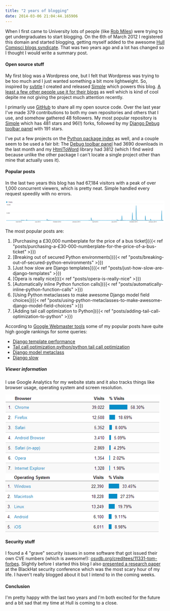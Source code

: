 ```yaml
---
title: "2 years of blogging"
date: 2014-03-06 21:04:44.165906
---
```


When I first came to University lots of people (like [Rob Miles](https://www.robmiles.com)) were trying to get undergraduates to start blogging. On the 6th of March 2012 I registered this domain and started blogging, getting myself added to the awesome [Hull Compsci blogs syndicate](https://hullcompsciblogs.com). That was two years ago and a lot has changed so I thought I would write a summary post.

#### Open source stuff
My first blog was a Wordpress one, but I felt that Wordpress was trying to be too much and I just wanted something a bit more lightweight. So, inspired by [svbtle](https://svbtle.com) I created and released [Simple](https://github.com/orf/simple) which powers this blog. [A least a few other people use it for their blogs](https://www.google.co.uk/#q=%22Powered+by+Simple%2C+inspired+by+Obtvse%22+-%22tomforb.es%22) as well which is kind of cool depite me not giving the project much attention recently.

I primarily use [GitHub](https://github.com/orf/) to share all my open source code. Over the last year I've made 379 contributions to both my own repositories and others that I use, and somehow gathered 48 followers. My most popular repository is [Simple](https://github.com/orf/simple) which has 481 stars and 96(!) forks, followed by my [Django Debug toolbar panel](https://github.com/orf/django-debug-toolbar-template-timings) with 191 stars.

I've put a few projects on the [Python package index](https://pypi.python.org/pypi) as well, and a couple seem to be used a fair bit: The [Debug toolbar panel](https://pypi.python.org/pypi/django-debug-toolbar-template-timings) had 3690 downloads in the last month and my [HtmlToWord](https://pypi.python.org/pypi/HtmlToWord) library had 3812 (which I find weird because unlike the other package I can't locate a single project other than mine that actually uses it). 

#### Popular posts
In the last two years this blog has had 67,184 visitors with a peak of over 1,000 concurrent viewers, which is pretty neat. Simple handled every request speedily with no errors.

![](./analytics.png)

The most popular posts are:

  1. [Purchasing a £30,000 numberplate for the price of a bus ticket]({{< ref "posts/purchasing-a-£30-000-numberplate-for-the-price-of-a-bus-ticket" >}})
  2. [Breaking out of secured Python environments]({{< ref "posts/breaking-out-of-secured-python-environments" >}})
  3. [Just how slow are Django templates]({{< ref "posts/just-how-slow-are-django-templates" >}})
  4. [Opera is really nice]({{< ref "posts/opera-is-really-nice" >}})
  5. [Automatically inline Python function calls]({{< ref "posts/automatically-inline-python-function-calls" >}})
  6. [Using Python metaclasses to make awesome Django model field choices]({{< ref "posts/using-python-metaclasses-to-make-awesome-django-model-field-choices" >}})
  7. [Adding tail call optimization to Python]({{< ref "posts/adding-tail-call-optimization-to-python" >}})

According to [Google Webmaster tools](https://www.google.com/webmasters/) some of my popular posts have quite high google rankings for some queries:

  * [Django template performance](https://www.google.co.uk/#q=Django+template+performance)
  * [Tail call optimization python/python tail call optimization](https://www.google.co.uk/#q=tail+call+optimization+python)
  * [Django model metaclass](https://www.google.co.uk/#q=django+model+metaclass)
  * [Django slow](https://www.google.co.uk/#q=django+slow)

##### Viewer information
I use Google Analytics for my website stats and it also tracks things like browser usage, operating system and screen resolution. 

![](./os_breakdown.png)
![](./os_breakdown2.png)

#### Security stuff
I found a  4 "grave" security issues in some software that got issued their own CVE numbers (which is awesome!):
 [osvdb.org/creditees/11331-tom-forbes](https://osvdb.org/creditees/11331-tom-forbes).
Slightly before I started this blog I also [presented a research paper](https://media.blackhat.com/bh-eu-12/Siddharth/bh-eu-12-Siddharth-Xpath-WP.pdf)
at the BlackHat security conference which was the most scary hour of my life. I haven't really blogged about it but I intend to in the coming weeks.

#### Conclusion
I'm pretty happy with the last two years and I'm both excited for the future and a bit sad that my time at Hull is coming to a close.
